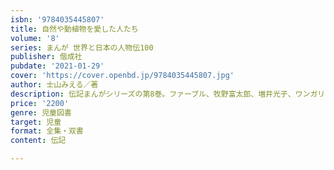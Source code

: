 ```yaml
---
isbn: '9784035445807'
title: 自然や動植物を愛した人たち
volume: '8'
series: まんが 世界と日本の人物伝100
publisher: 偕成社
pubdate: '2021-01-29'
cover: 'https://cover.openbd.jp/9784035445807.jpg'
author: 士山みえる／著
description: 伝記まんがシリーズの第8巻。ファーブル、牧野富太郎、増井光子、ワンガリ・マータイなど、自然や動植物を愛した10人を掲載。
price: '2200'
genre: 児童図書
target: 児童
format: 全集・双書
content: 伝記

---
```

